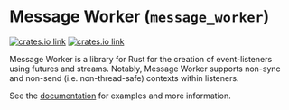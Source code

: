 # Message Worker (`message_worker`)
[![crates.io link](https://img.shields.io/crates/v/message_worker.svg)](https://crates.io/crates/message_worker)
[![crates.io link](https://docs.rs/message_worker/badge.svg)](https://docs.rs/message_worker)

Message Worker is a library for Rust for the creation of event-listeners using futures and streams.
Notably, Message Worker supports non-sync and non-send (i.e. non-thread-safe) contexts within listeners.

See the [documentation](https://docs.rs/message_worker) for examples and more information.
